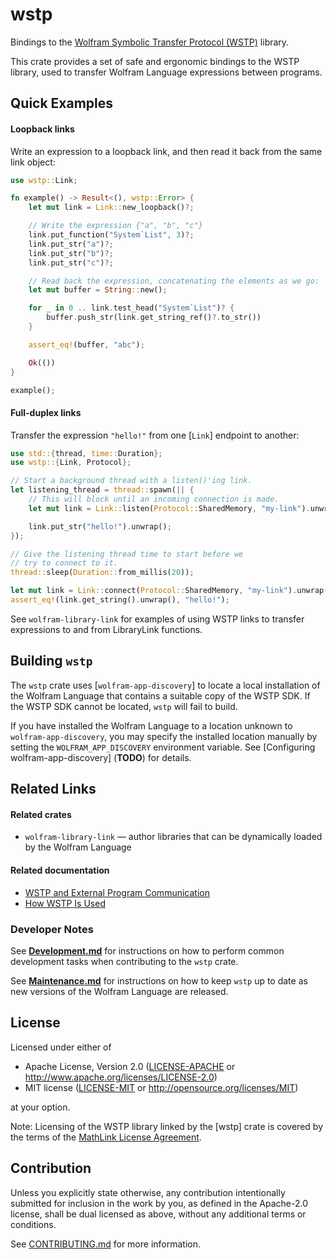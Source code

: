 # wstp

Bindings to the [Wolfram Symbolic Transfer Protocol (WSTP)](https://www.wolfram.com/wstp/)
library.

This crate provides a set of safe and ergonomic bindings to the WSTP library, used to
transfer Wolfram Language expressions between programs.

## Quick Examples

#### Loopback links

Write an expression to a loopback link, and then read it back from the same link
object:

```rust
use wstp::Link;

fn example() -> Result<(), wstp::Error> {
    let mut link = Link::new_loopback()?;

    // Write the expression {"a", "b", "c"}
    link.put_function("System`List", 3)?;
    link.put_str("a")?;
    link.put_str("b")?;
    link.put_str("c")?;

    // Read back the expression, concatenating the elements as we go:
    let mut buffer = String::new();

    for _ in 0 .. link.test_head("System`List")? {
        buffer.push_str(link.get_string_ref()?.to_str())
    }

    assert_eq!(buffer, "abc");

    Ok(())
}

example();
```

#### Full-duplex links

Transfer the expression `"hello!"` from one [`Link`] endpoint to another:

```rust
use std::{thread, time::Duration};
use wstp::{Link, Protocol};

// Start a background thread with a listen()'ing link.
let listening_thread = thread::spawn(|| {
    // This will block until an incoming connection is made.
    let mut link = Link::listen(Protocol::SharedMemory, "my-link").unwrap();

    link.put_str("hello!").unwrap();
});

// Give the listening thread time to start before we
// try to connect to it.
thread::sleep(Duration::from_millis(20));

let mut link = Link::connect(Protocol::SharedMemory, "my-link").unwrap();
assert_eq!(link.get_string().unwrap(), "hello!");
```

See `wolfram-library-link` for examples of using WSTP links to transfer expressions
to and from LibraryLink functions.

## Building `wstp`

The `wstp` crate uses [`wolfram-app-discovery`] to locate a local installation of the
Wolfram Language that contains a suitable copy of the WSTP SDK. If the WSTP SDK cannot
be located, `wstp` will fail to build.

If you have installed the Wolfram Language to a location unknown to `wolfram-app-discovery`,
you may specify the installed location manually by setting the `WOLFRAM_APP_DISCOVERY`
environment variable. See [Configuring wolfram-app-discovery] (**TODO**) for details.

## Related Links

#### Related crates

* `wolfram-library-link` — author libraries that can be dynamically loaded by the Wolfram
  Language

#### Related documentation

* [WSTP and External Program Communication](https://reference.wolfram.com/language/tutorial/WSTPAndExternalProgramCommunicationOverview.html)
* [How WSTP Is Used](https://reference.wolfram.com/language/tutorial/HowWSTPIsUsed.html)

### Developer Notes

See [**Development.md**](./docs/Development.md) for instructions on how to perform common
development tasks when contributing to the `wstp` crate.

See [**Maintenance.md**](./docs/Maintenance.md) for instructions on how to keep `wstp`
up to date as new versions of the Wolfram Language are released.

## License

Licensed under either of

 * Apache License, Version 2.0
   ([LICENSE-APACHE](LICENSE-APACHE) or http://www.apache.org/licenses/LICENSE-2.0)
 * MIT license
   ([LICENSE-MIT](LICENSE-MIT) or http://opensource.org/licenses/MIT)

at your option.

Note: Licensing of the WSTP library linked by the [wstp] crate is covered by the terms of
the [MathLink License Agreement](https://www.wolfram.com/legal/agreements/mathlink.html).

## Contribution

Unless you explicitly state otherwise, any contribution intentionally submitted
for inclusion in the work by you, as defined in the Apache-2.0 license, shall be
dual licensed as above, without any additional terms or conditions.

See [CONTRIBUTING.md](./CONTRIBUTING.md) for more information.